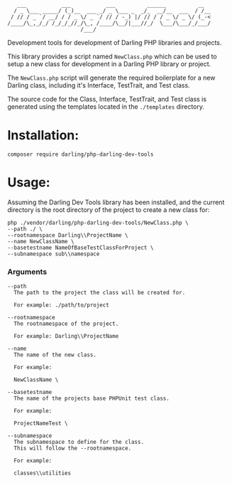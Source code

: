 ```
   ___           ___           ___          ______          __
  / _ \___ _____/ (_)__  ___ _/ _ \___ _  _/_  __/__  ___  / /__
 / // / _ `/ __/ / / _ \/ _ `/ // / -_) |/ // / / _ \/ _ \/ (_-<
/____/\_,_/_/ /_/_/_//_/\_, /____/\__/|___//_/  \___/\___/_/___/
                       /___/

```

Development tools for development of Darling PHP libraries and
projects.

This library provides a script named `NewClass.php` which can be used
to setup a new class for development in a Darling PHP library or
project.

The `NewClass.php` script will generate the required boilerplate
for a new Darling class, including it's Interface, TestTrait, and
Test class.

The source code for the Class, Interface, TestTrait, and Test class
is generated using the templates located in the `./templates`
directory.

# Installation:

```
composer require darling/php-darling-dev-tools

```

# Usage:

Assuming the Darling Dev Tools library has been installed, and the
current directory is the root directory of the project to create a
new class for:

```
php ./vendor/darling/php-darling-dev-tools/NewClass.php \
--path ./ \
--rootnamespace Darling\\ProjectName \
--name NewClassName \
--basetestname NameOfBaseTestClassForProject \
--subnamespace sub\\namespace

```

### Arguments

```
--path
  The path to the project the class will be created for.

  For example: ./path/to/project

--rootnamespace
  The rootnamespace of the project.

  For example: Darling\\ProjectName

--name
  The name of the new class.

  For example:

  NewClassName \

--basetestname
  The name of the projects base PHPUnit test class.

  For example:

  ProjectNameTest \

--subnamespace
  The subnamespace to define for the class.
  This will follow the --rootnamespace.

  For example:

  classes\\utilities

```
